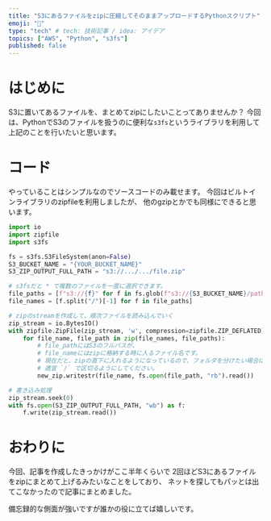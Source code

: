 ```yaml
---
title: "S3にあるファイルをzipに圧縮してそのままアップロードするPythonスクリプト"
emoji: "🌊"
type: "tech" # tech: 技術記事 / idea: アイデア
topics: ["AWS", "Python", "s3fs"]
published: false
---
```


# はじめに

S3に置いてあるファイルを、まとめてzipにしたいことってありませんか？
今回は、PythonでS3のファイルを扱うのに便利な`s3fs`というライブラリを利用して上記のことを行いたいと思います。

# コード

やっていることはシンプルなのでソースコードのみ載せます。
今回はビルトインライブラリのzipfileを利用しましたが、
他のgzipとかでも同様にできると思います。

```python
import io
import zipfile
import s3fs

fs = s3fs.S3FileSystem(anon=False)
S3_BUCKET_NAME = "{YOUR_BUCKET_NAME}"
S3_ZIP_OUTPUT_FULL_PATH = "s3://.../.../file.zip"

# s3fsだと * で複数のファイルを一度に選択できます。
file_paths = [f"s3://{f}" for f in fs.glob(f"s3://{S3_BUCKET_NAME}/path/to/files=*")]
file_names = [f.split("/")[-1] for f in file_paths]

# zipのstreamを作成して、順次ファイルを読み込んでいく
zip_stream = io.BytesIO()
with zipfile.ZipFile(zip_stream, 'w', compression=zipfile.ZIP_DEFLATED) as new_zip:
    for file_name, file_path in zip(file_names, file_paths):
        # file_pathにはS3のフルパスが、
        # file_nameにはzipに格納する時に入るファイル名です。
        # 現在だと、zipの直下に入れるようになっているので、フォルダを分けたい場合は
        # 適宜 `/` で区切るようにしてください。
        new_zip.writestr(file_name, fs.open(file_path, "rb").read())

# 書き込み処理
zip_stream.seek(0)
with fs.open(S3_ZIP_OUTPUT_FULL_PATH, "wb") as f:
    f.write(zip_stream.read())
```

# おわりに

今回、記事を作成したきっかけがここ半年くらいで
2回ほどS3にあるファイルをzipにまとめて上げるみたいなことをしており、
ネットを探してもパッとは出てこなかったので記事にまとめました。

備忘録的な側面が強いですが誰かの役に立てば嬉しいです。
